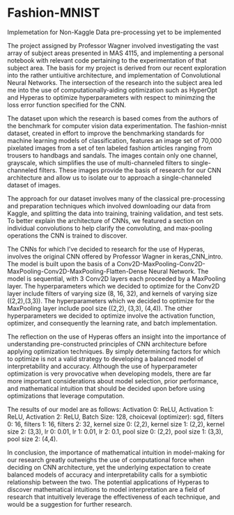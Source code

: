 # Fashion-MNIST

Implemetation for Non-Kaggle Data pre-processing yet to be implemented

The project assigned by Professor Wagner involved investigating the vast array of subject areas presented in MAS 4115, and implementing a personal notebook with relevant code pertaining to the experimentation of that subject area. The basis for my project is derived from our recent exploration into the rather untiuitive architecture, and implementation of Convolutional Neural Networks. The intersection of the research into the subject area led me into the use of computationally-aiding optimization such as HyperOpt and Hyperas to optimize hyperparameters with respect to minimzing the loss error function specified for the CNN.

The dataset upon which the research is based comes from the authors of the benchmark for computer vision data experimentation. The fashion-mnist dataset, created in effort to improve the benchmarking standards for machine learning models of classification, features an image set of 70,000 pixelated images from a set of ten labeled fashion articles ranging from trousers to handbags and sandals. The images contain only one channel,  grayscale, which simplifies the use of multi-channeled filters to single-channeled filters. These images provide the basis of research for our CNN architecture and allow us to isolate our to approach a single-channeled dataset of images.

The approach for our dataset involves many of the classical pre-processing and preparation techniques which involved downloading our data from Kaggle, and splitting the data into training, training validation, and test sets. To better explain the architecture of CNNs, we featured a section on individual convolutions to help clarify the convoluting, and max-pooling operations the CNN is trained to discover. 

The CNNs for which I’ve decided to research for the use of Hyperas, involves the original CNN offered by Professor Wagner in keras_CNN_intro. The model is built upon the basis of a Conv2D-MaxPooling-Conv2D-MaxPooling-Conv2D-MaxPooling-Flatten-Dense Neural Network. The model is sequential, with 3 Conv2D layers each proceeded by a MaxPooling layer. The hyperparameters which we decided to optimize for the Conv2D layer include filters of varying size (8, 16, 32), and kernels of varying size ((2,2),(3,3)). The hyperparameters which we decided to optimize for the MaxPooling layer include pool size ((2,2), (3,3), (4,4)). The other hyperparameters we decided to optimize involve the activation function, optimizer, and consequently the learning rate, and batch implementation. 

The reflection on the use of Hyperas offers an insight into the importance of understanding pre-constructed principles of CNN architecture before applying optimization techniques. By simply determining factors for which to optimize is not a valid strategy to developing a balanced model of interpretability and accuracy. Although the use of hyperparameter optimization is very provocative when developing models, there are far more important considerations about model selection, prior performance, and mathematical intuition that should be decided upon before using optimizations that leverage computation. 

The results of our model are as follows:
Activation 0: ReLU, Activation 1: ReLU, Activation 2: ReLU, Batch Size: 128, choiceval (optimizer): sgd, filters 0: 16, filters 1: 16, filters 2: 32, kernel size 0: (2,2), kernel size 1: (2,2), kernel size 2: (3,3), lr 0: 0.01, lr 1: 0.01, lr 2: 0.1, pool size 0: (2,2), pool size 1: (3,3), pool size 2: (4,4).

In conclusion, the importance of mathematical intuition in model-making for our research greatly outweighs the use of computational force when deciding on CNN architecture, yet the underlying expectation to create balanced models of accuracy and interpretability calls for a symbiotic relationship between the two. The potential applications of Hyperas to discover mathematical intuitions to model interpretation are a field of research that intuitively leverage the effectiveness of each technique, and would be a suggestion for further research.
